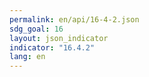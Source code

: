 ```yaml
---
permalink: en/api/16-4-2.json
sdg_goal: 16
layout: json_indicator
indicator: "16.4.2"
lang: en
---
```

